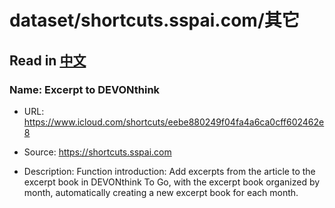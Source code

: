 # dataset/shortcuts.sspai.com/其它

## Read in [中文](README_ZH.md)

### Name: Excerpt to DEVONthink

- URL: https://www.icloud.com/shortcuts/eebe880249f04fa4a6ca0cff602462e8

- Source: https://shortcuts.sspai.com

- Description: Function introduction: Add excerpts from the article to the excerpt book in DEVONthink To Go, with the excerpt book organized by month, automatically creating a new excerpt book for each month.

